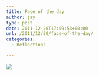 ```yaml
---
title: Face of the day
author: jay
type: post
date: 2011-12-20T17:09:53+00:00
url: /2011/12/20/face-of-the-day/
categories:
  - Reflections

---
```

![][1]

 [1]: https://photos.smugmug.com/All/Elinor/i-Fhg77M4/1/L/DSC4488-L.jpg